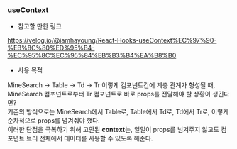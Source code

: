 ### useContext

- 참고할 만한 링크

https://velog.io/@iamhayoung/React-Hooks-useContext%EC%97%90-%EB%8C%80%ED%95%B4-%EC%95%8C%EC%95%84%EB%B3%B4%EA%B8%B0

- 사용 목적

MineSearch -> Table -> Td -> Tr 이렇게 컴포넌트간에 계층 관계가 형성될 때, MineSearch 컴포넌트로부터 Tr 컴포넌트로 바로 props를 전달해야 할 상황이 생긴다면?<br>
기존의 방식으로는 MineSearch에서 Table로, Table에서 Td로, Td에서 Tr로, 이렇게 순차적으로 props를 넘겨줘야 했다.<br>
이러한 단점을 극복하기 위해 고안된 <b>context</b>는, 일일이 props를 넘겨주지 않고도 컴포넌트 트리 전체에서 데이터를 사용할 수 있도록 해준다.



